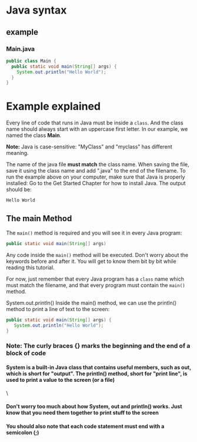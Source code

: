 
# Java syntax

## example

### Main.java

```java
public class Main {
  public static void main(String[] args) {
    System.out.println("Hello World");
  }
}
```

# Example explained

Every line of code that runs in Java must be inside a ```class```. And the class name should always start with an uppercase first letter. In our example, we named the class **Main**.

**Note:** Java is case-sensitive: "MyClass" and "myclass" has different meaning.

The name of the java file **must match** the class name. When saving the file, save it using the class name and add ".java" to the end of the filename. To run the example above on your computer, make sure that Java is properly installed: Go to the Get Started Chapter for how to install Java. The output should be:

```java
Hello World
```

## The main Method

The ```main()``` method is required and you will see it in every Java program:

```java
public static void main(String[] args)
```

Any code inside the ```main()``` method will be executed. Don't worry about the keywords before and after it. You will get to know them bit by bit while reading this tutorial.

For now, just remember that every Java program has a ```class``` name which must match the filename, and that every program must contain the ```main()``` method.

System.out.println()
Inside the main() method, we can use the println() method to print a line of text to the screen:

```java
public static void main(String[] args) {
   System.out.println("Hello World");
}
```

### Note: The curly braces {} marks the beginning and the end of a block of code

#### System is a built-in Java class that contains useful members, such as out, which is short for "output". The println() method, short for "print line", is used to print a value to the screen (or a file)

\\

#### Don't worry too much about how System, out and println() works. Just know that you need them together to print stuff to the screen

#### You should also note that each code statement must end with a semicolon (;)
